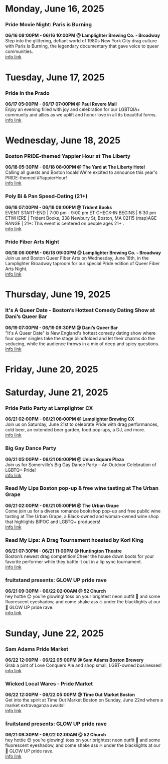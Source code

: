 # Monday, June 16, 2025

### Pride Movie Night: Paris is Burning

**06/16 08:00PM - 06/16 10:00PM @ Lamplighter Brewing Co. - Broadway**  
Step into the glittering, defiant world of 1980s New York City drag culture with Paris Is Burning, the legendary documentary that gave voice to queer communities.  
<a href="https://www.eventbrite.com/e/pride-movie-night-paris-is-burning-tickets-1376828574329" target="_blank">info link</a>

# Tuesday, June 17, 2025

### Pride in the Prado

**06/17 05:00PM - 06/17 07:00PM @ Paul Revere Mall**  
Enjoy an evening filled with joy and celebration for our LGBTQIA+ community and allies as we uplift and honor love in all its beautiful forms.  
<a href="https://www.tqnc.org/events/pride-in-the-prado" target="_blank">info link</a>

# Wednesday, June 18, 2025

### Boston PRIDE-themed Yappier Hour at The Liberty

**06/18 05:30PM - 06/18 08:00PM @ The Yard at The Liberty Hotel**  
Calling all guests and Boston locals!We're excited to announce this year's PRIDE-themed #YappierHour!  
<a href="https://www.eventbrite.com/e/boston-pride-themed-yappier-hour-at-the-liberty-tickets-1399626292919" target="_blank">info link</a>

### Poly Bi & Pan Speed-Dating (21+)

**06/18 07:00PM - 06/18 09:00PM @ Trident Books**  
EVENT START-END | 7:00 pm - 9:00 pm ET CHECK-IN BEGINS | 6:30 pm ETWHERE | Trident Books, 338 Newbury St, Boston, MA 02115 (map)AGE RANGE | 21+: This event is centered on people ages 21+ .  
<a href="https://www.skipthesmalltalk.com/store/poly-bi-pan-speed-dating-21-wednesday-june-18-2025" target="_blank">info link</a>

### Pride Fiber Arts Night

**06/18 06:00PM - 06/18 09:00PM @ Lamplighter Brewing Co. - Broadway**  
Join us and Boston Queer Fiber Arts on Wednesday, June 18th, in the Lamplighter Broadway taproom for our special Pride edition of Queer Fiber Arts Night.  
<a href="https://www.eventbrite.com/e/pride-fiber-arts-night-tickets-1376806357879" target="_blank">info link</a>

# Thursday, June 19, 2025

### It's A Queer Date - Boston’s Hottest Comedy Dating Show at Dani’s Queer Bar

**06/19 07:00PM - 06/19 09:30PM @ Dani’s Queer Bar**  
"It's A Queer Date" is New England's hottest comedy dating show where four queer singles take the stage blindfolded and let their charms do the seducing, while the audience throws in a mix of deep and spicy questions.  
<a href="https://www.eventbrite.com/e/its-a-queer-date-bostons-hottest-comedy-dating-show-at-danis-queer-bar-tickets-1393119440749" target="_blank">info link</a>

# Friday, June 20, 2025

# Saturday, June 21, 2025

### Pride Patio Party at Lamplighter CX

**06/21 02:00PM - 06/21 08:00PM @ Lamplighter Brewing CX**  
Join us on Saturday, June 21st to celebrate Pride with drag performances, cold beer, an extended beer garden, food pop-ups, a DJ, and more.  
<a href="https://www.eventbrite.com/e/1345705193459?aff=oddtdtcreator" target="_blank">info link</a>

### Big Gay Dance Party

**06/21 05:00PM - 06/21 08:00PM @ Union Square Plaza**  
Join us for Somerville’s Big Gay Dance Party – An Outdoor Celebration of LGBTQ+ Pride!  
<a href="https://somervilleartscouncil.org/events/big-gay-dance-party-2/" target="_blank">info link</a>

### Read My Lips Boston pop-up & free wine tasting at The Urban Grape

**06/21 02:00PM - 06/21 05:00PM @ The Urban Grape**  
Come join us for a diverse romance bookshop pop-up and free public wine tasting at The Urban Grape, a Black-owned and woman-owned wine shop that highlights BIPOC and LGBTQ+ producers!  
<a href="https://read-my-lips-boston.square.site/" target="_blank">info link</a>

### Read My Lips: A Drag Tournament hoested by Kori King

**06/21 07:30PM - 06/21 11:00PM @ Huntington Theatre**  
Boston’s newest drag competition!Cheer the house down boots for your favorite performer while they battle it out in a lip sync tournament.  
<a href="https://www.huntingtontheatre.org/whats-on/read-my-lips-a-drag-tournament/" target="_blank">info link</a>

### fruitstand presents: GLOW UP pride rave

**06/21 09:30PM - 06/22 02:00AM @ 52 Church**  
hey hottie 😊 you’re glowing! toss on your brightest neon outfit 🌟 and some fluorescent eyeshadow, and come shake ass 🔥 under the blacklights at our 🌈 GLOW UP pride rave.  
<a href="https://link.fruitstand.gay/glow-up?utm_source=thebostoncalendar" target="_blank">info link</a>

# Sunday, June 22, 2025

### Sam Adams Pride Market

**06/22 12:00PM - 06/22 05:00PM @ Sam Adams Boston Brewery**  
Grab a pint of Love Conquers Ale and shop small, LGBT-owned businesses!  
<a href="https://www.eventbrite.com/e/sam-adams-pride-market-tickets-1364493760569?utm-campaign=social&utm-content=attendeeshare&utm-medium=discovery&utm-term=listing&utm-source=cp&aff=ebdsshcopyurl" target="_blank">info link</a>

### Wicked Local Wares - Pride Market

**06/22 12:00PM - 06/22 05:00PM @ Time Out Market Boston**  
Get into the spirit at Time Out Market Boston on Sunday, June 22nd where a market extravaganza awaits!  
<a href="https://www.eventbrite.com/e/wicked-local-wares-pride-market-tickets-1382752422719" target="_blank">info link</a>

### fruitstand presents: GLOW UP pride rave

**06/21 09:30PM - 06/22 02:00AM @ 52 Church**  
hey hottie 😊 you’re glowing! toss on your brightest neon outfit 🌟 and some fluorescent eyeshadow, and come shake ass 🔥 under the blacklights at our 🌈 GLOW UP pride rave.  
<a href="https://link.fruitstand.gay/glow-up?utm_source=thebostoncalendar" target="_blank">info link</a>


